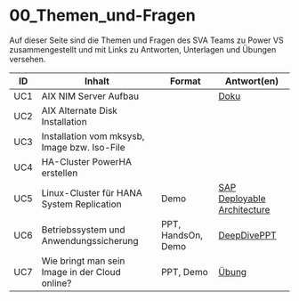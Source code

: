 # 00_Themen_und-Fragen
Auf dieser Seite sind die Themen und Fragen des SVA Teams zu Power VS zusammengestellt und mit Links zu Antworten, Unterlagen und Übungen versehen.

| ID  | Inhalt                                         | Format             | Antwort(en) |
| ----| ---------------------------------------------- | ------------------ | ----------- |
| UC1 | AIX NIM Server Aufbau                          |                    | [Doku](https://cloud.ibm.com/docs/power-iaas?topic=power-iaas-provisioning-nim)            | 
| UC2 | AIX Alternate Disk Installation                | | |
| UC3 | Installation vom mksysb, Image bzw. Iso-File   | | |
| UC4 | HA-Cluster PowerHA erstellen                   | | | 
| UC5 | Linux-Cluster für HANA System Replication      | Demo               | [SAP Deployable Architecture](https://cloud.ibm.com/catalog/architecture/deploy-arch-ibm-pvs-sap-9aa6135e-75d5-467e-9f4a-ac2a21c069b8-global) |  
| UC6 | Betriebssystem und Anwendungssicherung         | PPT, HandsOn, Demo | [DeepDivePPT](_materials/2025-04-17_SVA-PVSWorkshop_DeepDive_v12.pdf) |
| UC7 | Wie bringt man sein Image in der Cloud online? | PPT, Demo          | [Übung](10b_Image_Import.md) |
 